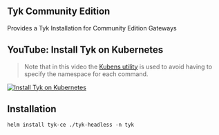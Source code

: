 ## Tyk Community Edition
Provides a Tyk Installation for Community Edition Gateways

## YouTube: Install Tyk on Kubernetes

 > Note that in this video the [Kubens utility](https://github.com/ahmetb/kubectx) is used to avoid having to specify the namespace for each command.

[![Install Tyk on Kubernetes](https://img.youtube.com/vi/mkyl38sBAF0/0.jpg)](https://www.youtube.com/watch?v=mkyl38sBAF0)

## Installation
	helm install tyk-ce ./tyk-headless -n tyk
